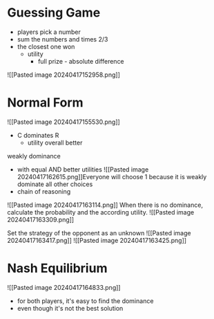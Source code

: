 # Guessing Game
- players pick a number
- sum the numbers and times 2/3
- the closest one won
	- utility
		- full prize - absolute difference

![[Pasted image 20240417152958.png]]

# Normal Form
![[Pasted image 20240417155530.png]]
- C dominates R
	- utility overall better

weakly dominance
- with equal AND better utilities 
![[Pasted image 20240417162615.png]]Everyone will choose 1 because it is weakly dominate all other choices
- chain of reasoning

![[Pasted image 20240417163114.png]]
When there is no dominance, calculate the probability and the according utility.
![[Pasted image 20240417163309.png]]

Set the strategy of the opponent as an unknown
![[Pasted image 20240417163417.png]]
![[Pasted image 20240417163425.png]]

# Nash Equilibrium
![[Pasted image 20240417164833.png]]
- for both players, it's easy to find the dominance
- even though it's not the best solution

